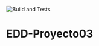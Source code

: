 ![Build and Tests](https://github.com/D4niel44/EDD-Proyecto03/workflows/Java%20CI%20with%20Maven/badge.svg)
# EDD-Proyecto03
